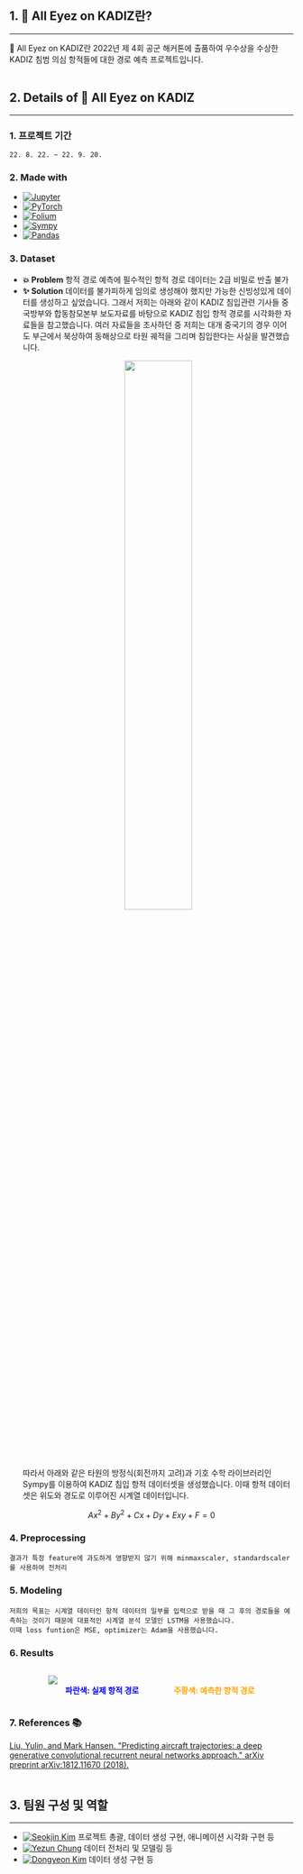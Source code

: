 ## 1. 👀 All Eyez on KADIZ란?
---
👀 All Eyez on KADIZ란 2022년 제 4회 공군 해커톤에 출품하여 우수상을 수상한 KADIZ 침범 의심 항적들에 대한 경로 예측 프로젝트입니다.
</br>
</br>

## 2. Details of 👀 All Eyez on KADIZ
---
### 1. 프로젝트 기간
    22. 8. 22. ~ 22. 9. 20.
### 2. Made with
 * [![Jupyter](https://img.shields.io/badge/jupyter-gray?style=for-the-badge&logo=Jupyter)](https://jupyter.org/)
 * [![PyTorch](https://img.shields.io/badge/PyTorch-%23EE4C2C.svg?style=for-the-badge&logo=PyTorch&logoColor=white)](https://pytorch.org/)
 * [![Folium](https://img.shields.io/badge/Folium-brightgreen?style=for-the-badge&logo=folium&logoColor=white)](http://python-visualization.github.io/folium/)
 * [![Sympy](https://img.shields.io/badge/sympy-%230C55A5.svg?style=for-the-badge&logo=sympy&logoColor=white)](https://www.sympy.org/en/index.html)
 * [![Pandas](https://img.shields.io/badge/pandas-%23150458.svg?style=for-the-badge&logo=pandas&logoColor=white)](https://pandas.pydata.org/docs/index.html)
 ### 3. Dataset 
 * **💥 Problem** 
    항적 경로 예측에 필수적인 항적 경로 데이터는 2급 비밀로 반출 불가
 * **✨ Solution**
    데이터를 불가피하게 임의로 생성해야 했지만 가능한 신빙성있게 데이터를 생성하고 싶었습니다.
    그래서 저희는 아래와 같이 KADIZ 침입관련 기사들 중 국방부와 합동참모본부 보도자료를 바탕으로 KADIZ 침입 항적 경로를 시각화한 자료들을 참고했습니다.
    여러 자료들을 조사하던 중 저희는 대개 중국기의 경우 이어도 부근에서 북상하여 동해상으로 타원 궤적을 그리며 침입한다는 사실을 발견했습니다.
    <p align="center">
        <img src="../All_Eyez_on_KADIZ/images/route.png" width=50%/>
    </p>
    따라서 아래와 같은 타원의 방정식(회전까지 고려)과 기호 수학 라이브러리인 Sympy를 이용하여 KADIZ 침입 항적 데이터셋을 생성했습니다. 이때 항적 데이터셋은 위도와 경도로 이루어진 시계열 데이터입니다.
```math
Ax^2+By^2+Cx+Dy+Exy+F = 0
```
 ### 4. Preprocessing
    결과가 특정 feature에 과도하게 영향받지 않기 위해 minmaxscaler, standardscaler를 사용하여 전처리

 ### 5. Modeling
    저희의 목표는 시계열 데이터인 항적 데이터의 일부를 입력으로 받을 때 그 후의 경로들을 예측하는 것이기 때문에 대표적인 시계열 분석 모델인 LSTM을 사용했습니다.
    이때 loss funtion은 MSE, optimizer는 Adam을 사용했습니다.

 ### 6. Results
<div style="display:flex; justify-content:center; align-items:center;">
    <figure>
        <img src="../All_Eyez_on_KADIZ/images/result.gif"/>
        <figcaption>
            <span style="color:blue; font-weight:bold; margin-left:30px; margin-right:20px;">파란색: 실제 항적 경로</span>
            &nbsp;
            <span style="color:orange; font-weight:bold;
            margin-left:30px"> 주황색: 예측한 항적 경로</span>
        </figcaption>
    </figure>
</div>

 ### 7. References 📚
 [Liu, Yulin, and Mark Hansen. "Predicting aircraft trajectories: a deep generative convolutional recurrent neural networks approach." arXiv preprint arXiv:1812.11670 (2018).](https://arxiv.org/abs/1812.11670)
</br>
</br>

## 3. 팀원 구성 및 역할
---
* [![Seokjin Kim](https://img.shields.io/badge/-%F0%9F%91%A8%F0%9F%8F%BB%E2%80%8D%F0%9F%92%BB%20Seokjin%20Kim-blue)](https://github.com/SukJinKim)
    프로젝트 총괄, 데이터 생성 구현, 애니메이션 시각화 구현 등
* [![Yezun Chung](https://img.shields.io/badge/-%F0%9F%91%A8%F0%9F%8F%BB%E2%80%8D%F0%9F%92%BB%20Yezun%20Chung-brightgreen)](https://github.com/Chungyezun)
    데이터 전처리 및 모델링 등
* [![Dongyeon Kim](https://img.shields.io/badge/-%F0%9F%91%A8%F0%9F%8F%BB%E2%80%8D%F0%9F%92%BB%20Dongyeon%20Kim-orange)](https://github.com/dongyeon22)
    데이터 생성 구현 등
